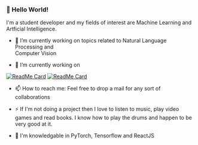 ### 👋 Hello World!

I'm a student developer and my fields of interest are Machine Learning and Artficial Intelligence.

- 🔭 I’m currently working on topics related to Natural Language Processing and <br/> Computer Vision

- 🌱 I’m currently working on 

[![ReadMe Card](https://github-readme-stats.vercel.app/api/pin/?username=simonbengtsson&repo=AirDash)](https://github.com/arijitgupta42/DinoSmile)
[![ReadMe Card](https://github-readme-stats.vercel.app/api/pin/?username=loggin-js&repo=loggin-js)](https://github.com/loggin-js/loggin-js)


- 📫 How to reach me: Feel free to drop a mail for any sort of collaborations

- ⚡ If I'm not doing a project then I love to listen to music, play video games and read books. I know how to play the drums and happen to be very good at it.

- 💬 I'm knowledgable in PyTorch, Tensorflow and ReactJS 

<!--
**arijitgupta42/arijitgupta42** is a ✨ _special_ ✨ repository because its `README.md` (this file) appears on your GitHub profile.

Here are some ideas to get you started:

- 🔭 I’m currently working on ...
- 🌱 I’m currently learning ...
- 👯 I’m looking to collaborate on ...
- 🤔 I’m looking for help with ...
- 💬 Ask me about ...
- 📫 How to reach me: ...
- 😄 Pronouns: ...
- ⚡ Fun fact: ...
-->
